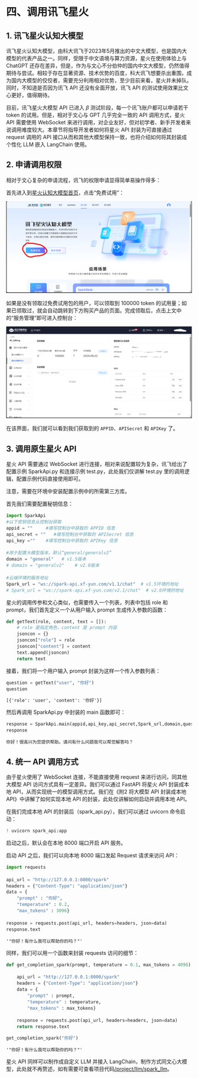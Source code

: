 # 四、调用讯飞星火

## 1. 讯飞星火认知大模型

讯飞星火认知大模型，由科大讯飞于2023年5月推出的中文大模型，也是国内大模型的代表产品之一。同样，受限于中文语境与算力资源，星火在使用体验上与 ChatGPT 还存在差异，但是，作为与文心不分伯仲的国内中文大模型，仍然值得期待与尝试。相较于存在显著资源、技术优势的百度，科大讯飞想要杀出重围，成为国内大模型的佼佼者，需要充分利用相对优势，至少目前来看，星火并未掉队。同时，不知道是否因为讯飞 API 还没有全面开放，讯飞 API 的测试使用效果比文心更好，值得期待。

目前，讯飞星火大模型 API 已进入 $\beta$ 测试阶段，每一个讯飞账户都可以申请若干 token 的试用。但是，相对于文心与 GPT 几乎完全一致的 API 调用方式，星火 API 需要使用 WebSocket 来进行调用，对企业友好，但对初学者、新手开发者来说调用难度较大。本章节将指导开发者如何将星火 API 封装为可直接通过 request 调用的 API 接口从而和其他大模型保持一致，也将介绍如何将其封装成个性化 LLM 嵌入 LangChain 使用。

## 2. 申请调用权限

相对于文心复杂的申请流程，讯飞的权限申请显得简单易操作得多：

首先进入到[星火认知大模型首页](https://xinghuo.xfyun.cn/sparkapi)，点击“免费试用”：

![](../figures/spark_1.png)

如果是没有领取过免费试用包的用户，可以领取到 100000 token 的试用量；如果已领取过，就会自动跳转到下方购买产品的页面。完成领取后，点击上文中的“服务管理”即可进入控制台：

![](../figures/spark_2.png)

在该界面，我们就可以看到我们获取到的 `APPID`、`APISecret` 和 `APIKey` 了。

## 3. 调用原生星火 API

星火 API 需要通过 WebSocket 进行连接，相对来说配置较为复杂，讯飞给出了配置示例 SparkApi.py 和连接示例 test.py，此处我们仅讲解 test.py 里的调用逻辑，配置示例代码直接使用即可。

注意，需要在环境中安装配置示例中的所需第三方库。

首先我们需要配置秘钥信息：


```python
import SparkApi
#以下密钥信息从控制台获取
appid = ""     #填写控制台中获取的 APPID 信息
api_secret = ""   #填写控制台中获取的 APISecret 信息
api_key =""    #填写控制台中获取的 APIKey 信息

#用于配置大模型版本，默认“general/generalv2”
domain = "general"   # v1.5版本
# domain = "generalv2"    # v2.0版本

#云端环境的服务地址
Spark_url = "ws://spark-api.xf-yun.com/v1.1/chat"  # v1.5环境的地址
# Spark_url = "ws://spark-api.xf-yun.com/v2.1/chat"  # v2.0环境的地址
```

星火的调用传参和文心类似，也需要传入一个列表，列表中包括 role 和 prompt，我们首先定义一个从用户输入 prompt 生成传入参数的函数：


```python
def getText(role, content, text = []):
    # role 是指定角色，content 是 prompt 内容
    jsoncon = {}
    jsoncon["role"] = role
    jsoncon["content"] = content
    text.append(jsoncon)
    return text
```

接着，我们将一个用户输入 prompt 封装为这样一个传入参数列表：


```python
question = getText("user", "你好")
question
```




    [{'role': 'user', 'content': '你好'}]



然后再调用 SparkApi.py 中封装的 main 函数即可：


```python
response = SparkApi.main(appid,api_key,api_secret,Spark_url,domain,question)
response
```

    你好！很高兴为您提供帮助。请问有什么问题我可以帮您解答吗？

## 4. 统一 API 调用方式

由于星火使用了 WebSocket 连接，不能直接使用 request 来进行访问，同其他大模型 API 访问方式具有一定差异。我们可以通过 FastAPI 将星火 API 封装成本地 API，从而实现统一的模型调用方式。我们在《附2 将大模型 API 封装成本地 API》中讲解了如何实现本地 API 的封装，此处仅讲解如何启动并调用本地 API。

在我们完成本地 API 的封装后（spark_api.py），我们可以通过 uvicorn 命令启动：


```python
! uvicorn spark_api:app
```

启动之后，默认会在本地 8000 端口开启 API 服务。

启动 API 之后，我们可以向本地 8000 端口发起 Request 请求来访问 API：


```python
import requests

api_url = "http://127.0.0.1:8000/spark"
headers = {"Content-Type": "application/json"}
data = {
    "prompt" : "你好",
    "temperature" : 0.2,
    "max_tokens" : 3096}

response = requests.post(api_url, headers=headers, json=data)
response.text
```




    '"你好！有什么我可以帮助你的吗？"'



同样，我们可以用一个函数来封装 requests 访问的细节：


```python
def get_completion_spark(prompt, temperature = 0.1, max_tokens = 4096):

    api_url = "http://127.0.0.1:8000/spark"
    headers = {"Content-Type": "application/json"}
    data = {
        "prompt" : prompt,
        "temperature" : temperature,
        "max_tokens" : max_tokens}

    response = requests.post(api_url, headers=headers, json=data)
    return response.text
```


```python
get_completion_spark("你好")
```




    '"你好！有什么我可以帮助你的吗？"'



星火 API 同样可以制作成自定义 LLM 并接入 LangChain，制作方式同文心大模型，此处就不再赘述，如有需要可查看项目代码[/project/llm/spark_llm](/project/llm/spark_llm.py)。
